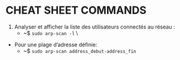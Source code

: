 # CHEAT SHEET COMMANDS

   1. Analyser et afficher la liste des utilisateurs connectés au réseau :   
       * ~$ `sudo arp-scan -l` \
 
   * Pour une plage d’adresse définie:
        * ~$ `sudo arp-scan address_debut-address_fin`
   

  